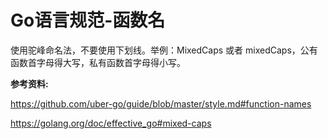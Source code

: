 # Go语言规范-函数名

使用驼峰命名法，不要使用下划线。举例：MixedCaps 或者 mixedCaps，公有函数首字母得大写，私有函数首字母得小写。

**参考资料:**

https://github.com/uber-go/guide/blob/master/style.md#function-names

https://golang.org/doc/effective_go#mixed-caps

